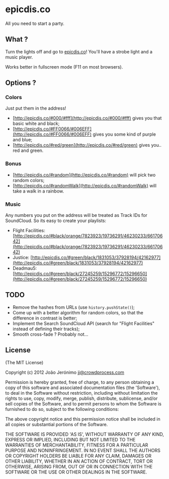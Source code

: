 # epicdis.co

All you need to start a party.

## What ?

Turn the lights off and go to [epicdis.co](http://epicdis.co)! You'll have a strobe light and a music player.

Works better in fullscreen mode (F11 on most browsers).

## Options ?

### Colors

Just put them in the address!

* [http://epicdis.co/#000/#fff](http://epicdis.co/#000/#fff) gives you that basic white and black;
* [http://epicdis.co/#FF0066/#006EFF](http://epicdis.co/#FF0066/#006EFF) gives you some kind of purple and blue;
* [http://epicdis.co/#red/green](http://epicdis.co/#red/green) gives you.. red and green.

### Bonus

* [http://epicdis.co/#random](http://epicdis.co/#random) will pick two random colors;
* [http://epicdis.co/#randomWalk](http://epicdis.co/#randomWalk) will take a walk in a rainbow.

### Music

Any numbers you put on the address will be treated as Track IDs for SoundCloud. So its easy to create your playlists:

* Flight Facilities: [http://epicdis.co/#black/orange/7823923/19736291/46230233/66170642](http://epicdis.co/#black/orange/7823923/19736291/46230233/66170642)
* Justice: [http://epicdis.co/#green/black/1831053/37928194/42162977](http://epicdis.co/#green/black/1831053/37928194/42162977)
* Deadmau5: [http://epicdis.co/#green/black/27245259/15296772/15296650](http://epicdis.co/#green/black/27245259/15296772/15296650)

## TODO

* Remove the hashes from URLs (use `history.pushState()`);
* Come up with a better algorithm for random colors, so that the difference in contrast is better;
* Implement the Search SoundCloud API (search for "Flight Facilities" instead of defining their tracks);
* Smooth cross-fade ? Probably not...

## License

(The MIT License)

Copyright (c) 2012 João Jerónimo jj@crowdprocess.com

Permission is hereby granted, free of charge, to any person obtaining a copy of this software and associated documentation files (the 'Software'), to deal in the Software without restriction, including without limitation the rights to use, copy, modify, merge, publish, distribute, sublicense, and/or sell copies of the Software, and to permit persons to whom the Software is furnished to do so, subject to the following conditions:

The above copyright notice and this permission notice shall be included in all copies or substantial portions of the Software.

THE SOFTWARE IS PROVIDED 'AS IS', WITHOUT WARRANTY OF ANY KIND, EXPRESS OR IMPLIED, INCLUDING BUT NOT LIMITED TO THE WARRANTIES OF MERCHANTABILITY, FITNESS FOR A PARTICULAR PURPOSE AND NONINFRINGEMENT. IN NO EVENT SHALL THE AUTHORS OR COPYRIGHT HOLDERS BE LIABLE FOR ANY CLAIM, DAMAGES OR OTHER LIABILITY, WHETHER IN AN ACTION OF CONTRACT, TORT OR OTHERWISE, ARISING FROM, OUT OF OR IN CONNECTION WITH THE SOFTWARE OR THE USE OR OTHER DEALINGS IN THE SOFTWARE.